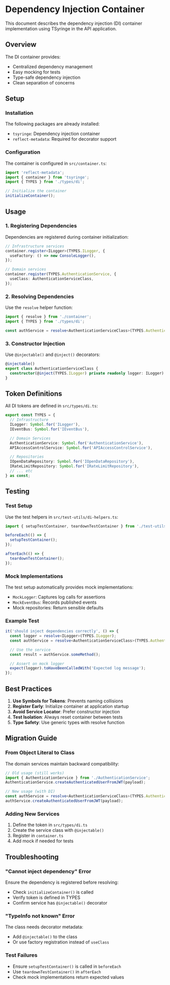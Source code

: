 # Dependency Injection Container

This document describes the dependency injection (DI) container implementation using TSyringe in the
API application.

## Overview

The DI container provides:

- Centralized dependency management
- Easy mocking for tests
- Type-safe dependency injection
- Clean separation of concerns

## Setup

### Installation

The following packages are already installed:

- `tsyringe`: Dependency injection container
- `reflect-metadata`: Required for decorator support

### Configuration

The container is configured in `src/container.ts`:

```typescript
import 'reflect-metadata';
import { container } from 'tsyringe';
import { TYPES } from './types/di';

// Initialize the container
initializeContainer();
```

## Usage

### 1. Registering Dependencies

Dependencies are registered during container initialization:

```typescript
// Infrastructure services
container.register<ILogger>(TYPES.ILogger, {
  useFactory: () => new ConsoleLogger(),
});

// Domain services
container.register(TYPES.AuthenticationService, {
  useClass: AuthenticationServiceClass,
});
```

### 2. Resolving Dependencies

Use the `resolve` helper function:

```typescript
import { resolve } from './container';
import { TYPES } from './types/di';

const authService = resolve<AuthenticationServiceClass>(TYPES.AuthenticationService);
```

### 3. Constructor Injection

Use `@injectable()` and `@inject()` decorators:

```typescript
@injectable()
export class AuthenticationServiceClass {
  constructor(@inject(TYPES.ILogger) private readonly logger: ILogger) {}
}
```

## Token Definitions

All DI tokens are defined in `src/types/di.ts`:

```typescript
export const TYPES = {
  // Infrastructure
  ILogger: Symbol.for('ILogger'),
  IEventBus: Symbol.for('IEventBus'),

  // Domain Services
  AuthenticationService: Symbol.for('AuthenticationService'),
  APIAccessControlService: Symbol.for('APIAccessControlService'),

  // Repositories
  IOpenDataRepository: Symbol.for('IOpenDataRepository'),
  IRateLimitRepository: Symbol.for('IRateLimitRepository'),
  // ... etc
} as const;
```

## Testing

### Test Setup

Use the test helpers in `src/test-utils/di-helpers.ts`:

```typescript
import { setupTestContainer, teardownTestContainer } from './test-utils/di-helpers';

beforeEach(() => {
  setupTestContainer();
});

afterEach(() => {
  teardownTestContainer();
});
```

### Mock Implementations

The test setup automatically provides mock implementations:

- `MockLogger`: Captures log calls for assertions
- `MockEventBus`: Records published events
- Mock repositories: Return sensible defaults

### Example Test

```typescript
it('should inject dependencies correctly', () => {
  const logger = resolve<ILogger>(TYPES.ILogger);
  const authService = resolve<AuthenticationServiceClass>(TYPES.AuthenticationService);

  // Use the service
  const result = authService.someMethod();

  // Assert on mock logger
  expect(logger).toHaveBeenCalledWith('Expected log message');
});
```

## Best Practices

1. **Use Symbols for Tokens**: Prevents naming collisions
2. **Register Early**: Initialize container at application startup
3. **Avoid Service Locator**: Prefer constructor injection
4. **Test Isolation**: Always reset container between tests
5. **Type Safety**: Use generic types with resolve function

## Migration Guide

### From Object Literal to Class

The domain services maintain backward compatibility:

```typescript
// Old usage (still works)
import { AuthenticationService } from './AuthenticationService';
AuthenticationService.createAuthenticatedUserFromJWT(payload);

// New usage (with DI)
const authService = resolve<AuthenticationServiceClass>(TYPES.AuthenticationService);
authService.createAuthenticatedUserFromJWT(payload);
```

### Adding New Services

1. Define the token in `src/types/di.ts`
2. Create the service class with `@injectable()`
3. Register in `container.ts`
4. Add mock if needed for tests

## Troubleshooting

### "Cannot inject dependency" Error

Ensure the dependency is registered before resolving:

- Check `initializeContainer()` is called
- Verify token is defined in TYPES
- Confirm service has `@injectable()` decorator

### "TypeInfo not known" Error

The class needs decorator metadata:

- Add `@injectable()` to the class
- Or use factory registration instead of `useClass`

### Test Failures

- Ensure `setupTestContainer()` is called in `beforeEach`
- Use `teardownTestContainer()` in `afterEach`
- Check mock implementations return expected values
